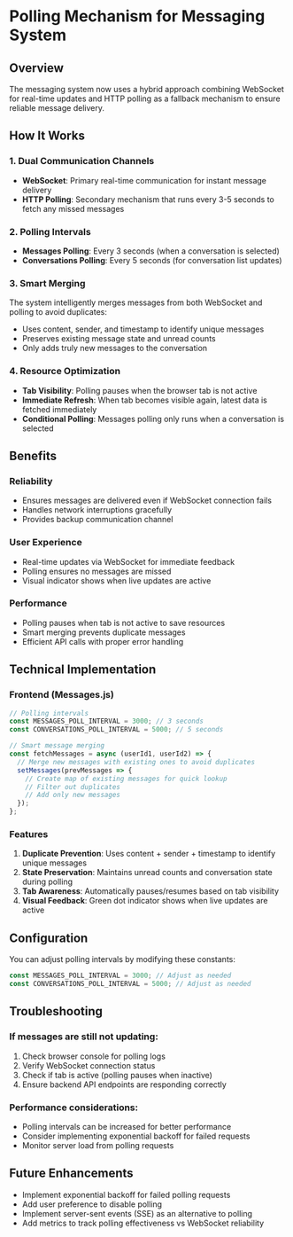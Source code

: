 # Polling Mechanism for Messaging System

## Overview
The messaging system now uses a hybrid approach combining WebSocket for real-time updates and HTTP polling as a fallback mechanism to ensure reliable message delivery.

## How It Works

### 1. Dual Communication Channels
- **WebSocket**: Primary real-time communication for instant message delivery
- **HTTP Polling**: Secondary mechanism that runs every 3-5 seconds to fetch any missed messages

### 2. Polling Intervals
- **Messages Polling**: Every 3 seconds (when a conversation is selected)
- **Conversations Polling**: Every 5 seconds (for conversation list updates)

### 3. Smart Merging
The system intelligently merges messages from both WebSocket and polling to avoid duplicates:
- Uses content, sender, and timestamp to identify unique messages
- Preserves existing message state and unread counts
- Only adds truly new messages to the conversation

### 4. Resource Optimization
- **Tab Visibility**: Polling pauses when the browser tab is not active
- **Immediate Refresh**: When tab becomes visible again, latest data is fetched immediately
- **Conditional Polling**: Messages polling only runs when a conversation is selected

## Benefits

### Reliability
- Ensures messages are delivered even if WebSocket connection fails
- Handles network interruptions gracefully
- Provides backup communication channel

### User Experience
- Real-time updates via WebSocket for immediate feedback
- Polling ensures no messages are missed
- Visual indicator shows when live updates are active

### Performance
- Polling pauses when tab is not active to save resources
- Smart merging prevents duplicate messages
- Efficient API calls with proper error handling

## Technical Implementation

### Frontend (Messages.js)
```javascript
// Polling intervals
const MESSAGES_POLL_INTERVAL = 3000; // 3 seconds
const CONVERSATIONS_POLL_INTERVAL = 5000; // 5 seconds

// Smart message merging
const fetchMessages = async (userId1, userId2) => {
  // Merge new messages with existing ones to avoid duplicates
  setMessages(prevMessages => {
    // Create map of existing messages for quick lookup
    // Filter out duplicates
    // Add only new messages
  });
};
```

### Features
1. **Duplicate Prevention**: Uses content + sender + timestamp to identify unique messages
2. **State Preservation**: Maintains unread counts and conversation state during polling
3. **Tab Awareness**: Automatically pauses/resumes based on tab visibility
4. **Visual Feedback**: Green dot indicator shows when live updates are active

## Configuration

You can adjust polling intervals by modifying these constants:
```javascript
const MESSAGES_POLL_INTERVAL = 3000; // Adjust as needed
const CONVERSATIONS_POLL_INTERVAL = 5000; // Adjust as needed
```

## Troubleshooting

### If messages are still not updating:
1. Check browser console for polling logs
2. Verify WebSocket connection status
3. Check if tab is active (polling pauses when inactive)
4. Ensure backend API endpoints are responding correctly

### Performance considerations:
- Polling intervals can be increased for better performance
- Consider implementing exponential backoff for failed requests
- Monitor server load from polling requests

## Future Enhancements
- Implement exponential backoff for failed polling requests
- Add user preference to disable polling
- Implement server-sent events (SSE) as an alternative to polling
- Add metrics to track polling effectiveness vs WebSocket reliability 